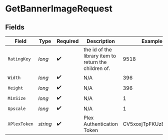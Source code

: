 # GetBannerImageRequest


## Fields

| Field                                                 | Type                                                  | Required                                              | Description                                           | Example                                               |
| ----------------------------------------------------- | ----------------------------------------------------- | ----------------------------------------------------- | ----------------------------------------------------- | ----------------------------------------------------- |
| `RatingKey`                                           | *long*                                                | :heavy_check_mark:                                    | the id of the library item to return the children of. | 9518                                                  |
| `Width`                                               | *long*                                                | :heavy_check_mark:                                    | N/A                                                   | 396                                                   |
| `Height`                                              | *long*                                                | :heavy_check_mark:                                    | N/A                                                   | 396                                                   |
| `MinSize`                                             | *long*                                                | :heavy_check_mark:                                    | N/A                                                   | 1                                                     |
| `Upscale`                                             | *long*                                                | :heavy_check_mark:                                    | N/A                                                   | 1                                                     |
| `XPlexToken`                                          | *string*                                              | :heavy_check_mark:                                    | Plex Authentication Token                             | CV5xoxjTpFKUzBTShsaf                                  |